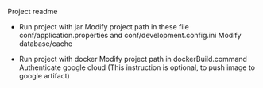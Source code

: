Project readme
+ Run project with jar
	Modify project path in these file conf/application.properties and conf/development.config.ini
	Modify database/cache

+ Run project with docker
	Modify project path in dockerBuild.command
	Authenticate google cloud (This instruction is optional, to push image to google artifact)
